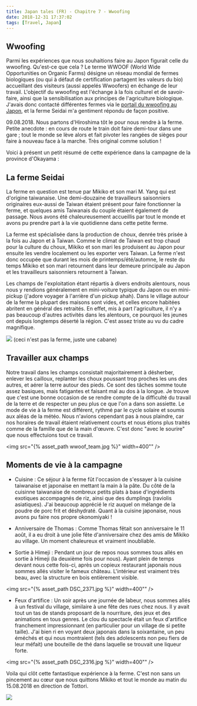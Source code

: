 ```yaml
---
title: Japan tales (FR) - Chapitre 7 - Wwoofing
date: 2018-12-31 17:37:02
tags: [Travel, Japan]
---
```


## Wwoofing

Parmi les expériences que nous souhaitions faire au Japon figurait celle du wwoofing. Qu'est-ce que cela ? Le terme WWOOF (World Wide Opportunities on Organic Farms) désigne un réseau mondial de fermes biologiques (ou qui à défaut de certification partagent les valeurs du bio) accueillant des visiteurs (aussi appelés Wwoofers) en échange de leur travail. L'objectif du wwoofing est l'échange à la fois culturel et de savoir-faire, ainsi que la sensibilisation aux principes de l'agriculture biologique. J'avais donc contacté différentes fermes via le [portail du wwoofing au Japon](https://www.wwoofjapan.com/main/index.php?lang=en), et la ferme Seidai m'a gentiment répondu de façon positive.

09.08.2018. Nous partons d'Hiroshima tôt le pour nous rendre à la ferme. Petite anecdote : en cours de route le train doit faire demi-tour dans une gare ; tout le monde se lève alors et fait pivoter les rangées de sièges pour faire à nouveau face à la marche. Très original comme solution !

Voici à présent un petit résumé de cette expérience dans la campagne de la province d'Okayama :

## La ferme Seidai

La ferme en question est tenue par Mikiko et son mari M. Yang qui est d'origine taiwanaise. Une demi-douzaine de travailleurs saisonniers originaires eux-aussi de Taiwan étaient présent pour faire fonctionner la ferme, et quelques amis Taiwanais du couple étaient également de passage. Nous avons été chaleureusement accueillis par tout le monde et avons pu prendre part à la vie quotidienne dans cette petite ferme.

La ferme est spécialisée dans la production de choux, denrée très prisée à la fois au Japon et à Taiwan. Comme le climat de Taiwan est trop chaud pour la culture du choux, Mikiko et son mari les produisent au Japon pour ensuite les vendre localement ou les exporter vers Taiwan. La ferme n'est donc occupée que durant les mois de printemps/été/automne, le reste du temps Mikiko et son mari retournent dans leur demeure principale au Japon et les travailleurs saisonniers retournent à Taiwan.

Les champs de l'exploitation étant répartis à divers endroits alentours, nous nous y rendions généralement en mini-voiture typique du Japon ou en mini-pickup (j'adore voyager à l'arrière d'un pickup ahah). Dans le village autour de la ferme la plupart des maisons sont vides, et celles encore habitées abritent en général des retraités. En effet, mis à part l'agriculture, il n'y a pas beaucoup d'autres activités dans les alentours, ce pourquoi les jeunes ont depuis longtemps déserté la région. C'est assez triste au vu du cadre magnifique.

<img src="{% asset_path DSC_2238.jpg %}" /> (ceci n'est pas la ferme, juste une cabane)

## Travailler aux champs

Notre travail dans les champs consistait majoritairement à désherber, enlever les cailloux, replanter les choux poussant trop proches les uns des autres, et aérer la terre autour des pieds. Ce sont des tâches somme toute assez basiques, mais fatigantes et faisant mal au dos à la longue. Je trouve que c'est une bonne occasion de se rendre compte de la difficulté du travail de la terre et de respecter un peu plus ce que l'on a dans son assiette. Le mode de vie à la ferme est différent, rythmé par le cycle solaire et soumis aux aléas de la météo. Nous n'avions cependant pas à nous plaindre, car nos horaires de travail étaient relativement courts et nous étions plus traités comme de la famille que de la main d'œuvre. C'est donc "avec le sourire" que nous effectuions tout ce travail.

<img src="{% asset_path wwoof_team.jpg %}" width=400"" />

## Moments de vie à la campagne

- Cuisine : 
Ce séjour à la ferme fût l'occasion de s'essayer à la cuisine taiwanaise et japonaise en mettant la main à la pâte. Du côté de la cuisinne taiwanaise de nombreux petits plats à base d'ingrédients exotiques accompagnés de riz, ainsi que des dumplings (raviolis asiatiques). J'ai beaucoup apprécié le riz auquel on mélange de la poudre de porc frit et déshydraté. Quant à la cuisine japonaise, nous avons pu faire nos propre okonomiyaki !

- Anniversaire de Thomas : 
Comme Thomas fêtait son anniversaire le 11 août, il a eu droit à une jolie fête d'anniversaire chez des amis de Mikiko au village. Un moment chaleureux et vraiment inoubliable.

- Sortie à Himeji : 
Pendant un jour de repos nous sommes tous allés en sortie à Himeji (la deuxième fois pour nous). Ayant plein de temps devant nous cette fois-ci, après un copieux restaurant japonais nous sommes allés visiter le fameux château. L'intérieur est vraiment très beau, avec la structure en bois entièrement visible.

<img src="{% asset_path DSC_2371.jpg %}" width=400"" />

- Feux d'artifice : 
Un soir après une journée de labeur, nous sommes allés à un festival du village, similaire à une fête des rues chez nous. Il y avait tout un tas de stands proposant de la nourriture, des jeux et des animations en tous genres. Le clou du spectacle était un feux d'artifice franchement impressionnant (en particulier pour un village de si petite taille). J'ai bien ri en voyant deux japonais dans la soixantaine, un peu éméchés et qui nous montraient (tels des adolescents non peu fiers de leur méfait) une bouteille de thé dans laquelle se trouvait une liqueur forte.

<img src="{% asset_path DSC_2316.jpg %}" width=400"" />

Voila qui clôt cette fantastique expérience à la ferme. C'est non sans un pincement au cœur que nous quittons Mikiko et tout le monde au matin du 15.08.2018 en direction de Tottori.

<img src="{% asset_path DSC_2212.jpg %}" />
